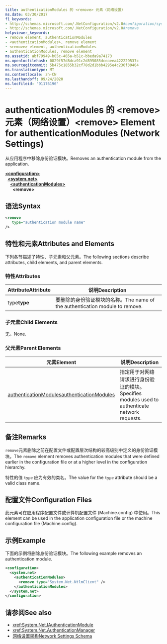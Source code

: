 ```yaml
---
title: authenticationModules 的 <remove> 元素（网络设置）
ms.date: 03/30/2017
f1_keywords:
- http://schemas.microsoft.com/.NetConfiguration/v2.0#configuration/system.net/authenticationModules/remove
- http://schemas.microsoft.com/.NetConfiguration/v2.0#remove
helpviewer_keywords:
- remove element, authenticationModules
- <authenticationModules>, remove element
- <remove> element, authenticationModules
- authenticationModules, remove element
ms.assetid: abf79949-b05c-465a-b51c-bbeda9a74173
ms.openlocfilehash: 0829f57d8dca91c2d895085dceaeea422229537c
ms.sourcegitcommit: 5b475c1855b32cf78d2d1bbb4295e4c236f39464
ms.translationtype: MT
ms.contentlocale: zh-CN
ms.lasthandoff: 09/24/2020
ms.locfileid: "91176196"
---
```

# <a name="remove-element-for-authenticationmodules-network-settings"></a><span data-ttu-id="4e5b5-102">authenticationModules 的 \<remove> 元素（网络设置）</span><span class="sxs-lookup"><span data-stu-id="4e5b5-102">\<remove> Element for authenticationModules (Network Settings)</span></span>

<span data-ttu-id="4e5b5-103">从应用程序中移除身份验证模块。</span><span class="sxs-lookup"><span data-stu-id="4e5b5-103">Removes an authentication module from the application.</span></span>  

[**\<configuration>**](../configuration-element.md)\
&nbsp;&nbsp;[**\<system.net>**](system-net-element-network-settings.md)\
&nbsp;&nbsp;&nbsp;&nbsp;[**\<authenticationModules>**](authenticationmodules-element-network-settings.md)\
&nbsp;&nbsp;&nbsp;&nbsp;&nbsp;&nbsp;**\<remove>**

## <a name="syntax"></a><span data-ttu-id="4e5b5-104">语法</span><span class="sxs-lookup"><span data-stu-id="4e5b5-104">Syntax</span></span>  
  
```xml  
<remove
   type="authentication module name"
/>  
```  
  
## <a name="attributes-and-elements"></a><span data-ttu-id="4e5b5-105">特性和元素</span><span class="sxs-lookup"><span data-stu-id="4e5b5-105">Attributes and Elements</span></span>  

 <span data-ttu-id="4e5b5-106">下列各节描述了特性、子元素和父元素。</span><span class="sxs-lookup"><span data-stu-id="4e5b5-106">The following sections describe attributes, child elements, and parent elements.</span></span>  
  
### <a name="attributes"></a><span data-ttu-id="4e5b5-107">特性</span><span class="sxs-lookup"><span data-stu-id="4e5b5-107">Attributes</span></span>  
  
|<span data-ttu-id="4e5b5-108">**Attribute**</span><span class="sxs-lookup"><span data-stu-id="4e5b5-108">**Attribute**</span></span>|<span data-ttu-id="4e5b5-109">**说明**</span><span class="sxs-lookup"><span data-stu-id="4e5b5-109">**Description**</span></span>|  
|-------------------|---------------------|  
|<span data-ttu-id="4e5b5-110">type</span><span class="sxs-lookup"><span data-stu-id="4e5b5-110">**type**</span></span>|<span data-ttu-id="4e5b5-111">要删除的身份验证模块的名称。</span><span class="sxs-lookup"><span data-stu-id="4e5b5-111">The name of the authentication module to remove.</span></span>|  
  
### <a name="child-elements"></a><span data-ttu-id="4e5b5-112">子元素</span><span class="sxs-lookup"><span data-stu-id="4e5b5-112">Child Elements</span></span>  

 <span data-ttu-id="4e5b5-113">无。</span><span class="sxs-lookup"><span data-stu-id="4e5b5-113">None.</span></span>  
  
### <a name="parent-elements"></a><span data-ttu-id="4e5b5-114">父元素</span><span class="sxs-lookup"><span data-stu-id="4e5b5-114">Parent Elements</span></span>  
  
|<span data-ttu-id="4e5b5-115">**元素**</span><span class="sxs-lookup"><span data-stu-id="4e5b5-115">**Element**</span></span>|<span data-ttu-id="4e5b5-116">**说明**</span><span class="sxs-lookup"><span data-stu-id="4e5b5-116">**Description**</span></span>|  
|-----------------|---------------------|  
|[<span data-ttu-id="4e5b5-117">authenticationModules</span><span class="sxs-lookup"><span data-stu-id="4e5b5-117">authenticationModules</span></span>](authenticationmodules-element-network-settings.md)|<span data-ttu-id="4e5b5-118">指定用于对网络请求进行身份验证的模块。</span><span class="sxs-lookup"><span data-stu-id="4e5b5-118">Specifies modules used to authenticate network requests.</span></span>|  
  
## <a name="remarks"></a><span data-ttu-id="4e5b5-119">备注</span><span class="sxs-lookup"><span data-stu-id="4e5b5-119">Remarks</span></span>  

 <span data-ttu-id="4e5b5-120">`remove`元素删除之前在配置文件或配置层次结构的较高级别中定义的身份验证模块。</span><span class="sxs-lookup"><span data-stu-id="4e5b5-120">The `remove` element removes authentication modules that were defined earlier in the configuration file or at a higher level in the configuration hierarchy.</span></span>  
  
 <span data-ttu-id="4e5b5-121">特性的值 `type` 应为有效的类名。</span><span class="sxs-lookup"><span data-stu-id="4e5b5-121">The value for the `type` attribute should be a valid class name.</span></span>  
  
## <a name="configuration-files"></a><span data-ttu-id="4e5b5-122">配置文件</span><span class="sxs-lookup"><span data-stu-id="4e5b5-122">Configuration Files</span></span>  

 <span data-ttu-id="4e5b5-123">此元素可在应用程序配置文件或计算机配置文件 (Machine.config) 中使用。</span><span class="sxs-lookup"><span data-stu-id="4e5b5-123">This element can be used in the application configuration file or the machine configuration file (Machine.config).</span></span>  
  
## <a name="example"></a><span data-ttu-id="4e5b5-124">示例</span><span class="sxs-lookup"><span data-stu-id="4e5b5-124">Example</span></span>  

 <span data-ttu-id="4e5b5-125">下面的示例将删除身份验证模块。</span><span class="sxs-lookup"><span data-stu-id="4e5b5-125">The following example removes an authentication module.</span></span>  
  
```xml  
<configuration>  
  <system.net>  
    <authenticationModules>  
      <remove type="System.Net.NtlmClient" />  
    </authenticationModules>  
  </system.net>  
</configuration>  
```  
  
## <a name="see-also"></a><span data-ttu-id="4e5b5-126">请参阅</span><span class="sxs-lookup"><span data-stu-id="4e5b5-126">See also</span></span>

- <xref:System.Net.IAuthenticationModule>
- <xref:System.Net.AuthenticationManager>
- [<span data-ttu-id="4e5b5-127">网络设置架构</span><span class="sxs-lookup"><span data-stu-id="4e5b5-127">Network Settings Schema</span></span>](index.md)
